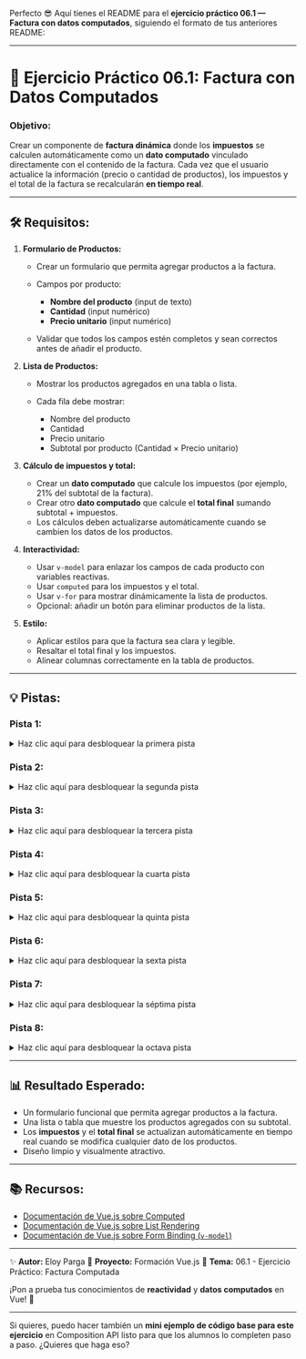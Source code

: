 Perfecto 😎 Aquí tienes el README para el **ejercicio práctico 06.1 — Factura con datos computados**, siguiendo el formato de tus anteriores README:

---

# 📝 Ejercicio Práctico 06.1: Factura con Datos Computados

### Objetivo:

Crear un componente de **factura dinámica** donde los **impuestos** se calculen automáticamente como un **dato computado** vinculado directamente con el contenido de la factura. Cada vez que el usuario actualice la información (precio o cantidad de productos), los impuestos y el total de la factura se recalcularán **en tiempo real**.

---

## 🛠️ Requisitos:

1. **Formulario de Productos:**

   * Crear un formulario que permita agregar productos a la factura.
   * Campos por producto:

     * **Nombre del producto** (input de texto)
     * **Cantidad** (input numérico)
     * **Precio unitario** (input numérico)
   * Validar que todos los campos estén completos y sean correctos antes de añadir el producto.

2. **Lista de Productos:**

   * Mostrar los productos agregados en una tabla o lista.
   * Cada fila debe mostrar:

     * Nombre del producto
     * Cantidad
     * Precio unitario
     * Subtotal por producto (Cantidad × Precio unitario)

3. **Cálculo de impuestos y total:**

   * Crear un **dato computado** que calcule los impuestos (por ejemplo, 21% del subtotal de la factura).
   * Crear otro **dato computado** que calcule el **total final** sumando subtotal + impuestos.
   * Los cálculos deben actualizarse automáticamente cuando se cambien los datos de los productos.

4. **Interactividad:**

   * Usar `v-model` para enlazar los campos de cada producto con variables reactivas.
   * Usar `computed` para los impuestos y el total.
   * Usar `v-for` para mostrar dinámicamente la lista de productos.
   * Opcional: añadir un botón para eliminar productos de la lista.

5. **Estilo:**

   * Aplicar estilos para que la factura sea clara y legible.
   * Resaltar el total final y los impuestos.
   * Alinear columnas correctamente en la tabla de productos.

---

## 💡 Pistas:

### Pista 1:

<details>
<summary>Haz clic aquí para desbloquear la primera pista</summary>
Crea un array reactivo llamado `productos` para almacenar los productos de la factura. Cada producto debe ser un objeto con las propiedades: `nombre`, `cantidad` y `precio`.
</details>

### Pista 2:

<details>
<summary>Haz clic aquí para desbloquear la segunda pista</summary>
Usa `v-model` en los campos del formulario para enlazar cada propiedad del nuevo producto con variables reactivas (`nombre`, `cantidad`, `precio`) antes de agregarlo al array.
</details>

### Pista 3:

<details>
<summary>Haz clic aquí para desbloquear la tercera pista</summary>
Crea un método `agregarProducto()` que agregue el objeto del producto al array `productos` y limpie los campos del formulario.
</details>

### Pista 4:

<details>
<summary>Haz clic aquí para desbloquear la cuarta pista</summary>
Crea un dato computado `subtotal` que recorra todos los productos y sume `cantidad × precio` de cada uno.
</details>

### Pista 5:

<details>
<summary>Haz clic aquí para desbloquear la quinta pista</summary>
Crea un dato computado `impuestos` que calcule un porcentaje (por ejemplo, 21%) sobre el `subtotal`.
</details>

### Pista 6:

<details>
<summary>Haz clic aquí para desbloquear la sexta pista</summary>
Crea un dato computado `total` que sume `subtotal + impuestos`. Todos los datos deben actualizarse automáticamente cuando se modifiquen los productos.
</details>

### Pista 7:

<details>
<summary>Haz clic aquí para desbloquear la séptima pista</summary>
Usa `v-for` para iterar sobre el array `productos` y mostrar los datos en una tabla. Añade el `subtotal`, `impuestos` y `total` al final de la tabla.
</details>

### Pista 8:

<details>
<summary>Haz clic aquí para desbloquear la octava pista</summary>
Aplica estilos CSS para resaltar los totales y mejorar la legibilidad: bordes, sombreado de filas, colores para los totales y alineación de columnas numéricas.
</details>

---

## 📊 Resultado Esperado:

* Un formulario funcional que permita agregar productos a la factura.
* Una lista o tabla que muestre los productos agregados con su subtotal.
* Los **impuestos** y el **total final** se actualizan automáticamente en tiempo real cuando se modifica cualquier dato de los productos.
* Diseño limpio y visualmente atractivo.

---

## 📚 Recursos:

* [Documentación de Vue.js sobre Computed](https://vuejs.org/guide/essentials/computed.html)
* [Documentación de Vue.js sobre List Rendering](https://vuejs.org/guide/essentials/list.html)
* [Documentación de Vue.js sobre Form Binding (`v-model`)](https://vuejs.org/guide/essentials/forms.html)

---

✨ **Autor:** Eloy Parga
📅 **Proyecto:** Formación Vue.js
📁 **Tema:** 06.1 - Ejercicio Práctico: Factura Computada

¡Pon a prueba tus conocimientos de **reactividad** y **datos computados** en Vue! 🚀

---

Si quieres, puedo hacer también un **mini ejemplo de código base para este ejercicio** en Composition API listo para que los alumnos lo completen paso a paso.
¿Quieres que haga eso?

